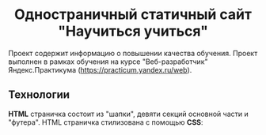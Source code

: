 <h1 align="center">Одностраничный статичный сайт "Научиться учиться"</h1>

Проект содержит информацию о повышении качества обучения.
Проект выполнен в рамках обучения на курсе "Веб-разработчик" Яндекс.Практикума (https://practicum.yandex.ru/web).

## Технологии

 **HTML** страничка состоит из "шапки", девяти секций основной части и "футера".
HTML страничка стилизована с помощью **CSS**:

